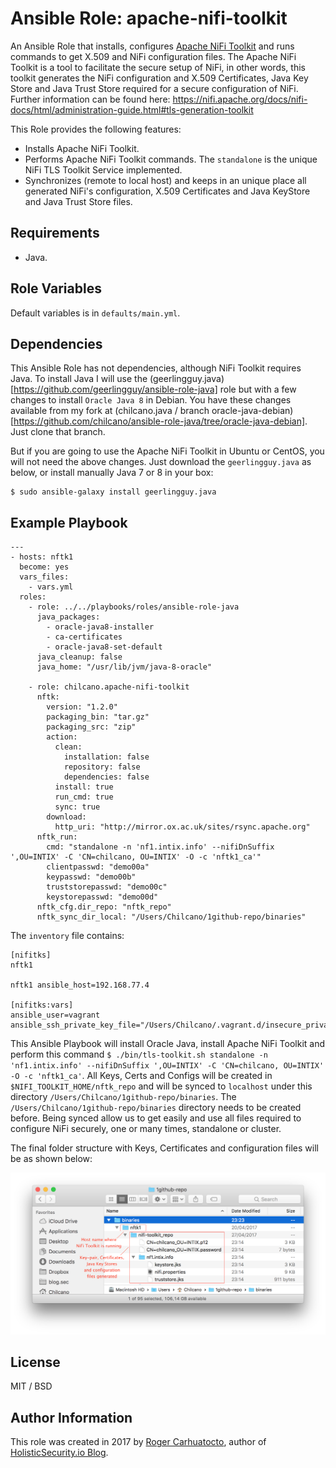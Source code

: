 # Ansible Role: apache-nifi-toolkit

An Ansible Role that installs, configures [Apache NiFi Toolkit](https://nifi.apache.org) and runs commands to get X.509 and NiFi configuration files.
The Apache NiFi Toolkit is a tool to facilitate the secure setup of NiFi, in other words, this toolkit generates the NiFi configuration and X.509 Certificates, Java Key Store and Java Trust Store required for a secure configuration of NiFi. Further information can be found here: https://nifi.apache.org/docs/nifi-docs/html/administration-guide.html#tls-generation-toolkit

This Role provides the following features:

- Installs Apache NiFi Toolkit.
- Performs Apache NiFi Toolkit commands. The `standalone` is the unique NiFi TLS Toolkit Service implemented.
- Synchronizes (remote to local host) and keeps in an unique place all generated NiFi's configuration, X.509 Certificates and Java KeyStore and Java Trust Store files.

## Requirements

- Java.

## Role Variables

Default variables is in `defaults/main.yml`.

## Dependencies

This Ansible Role has not dependencies, although NiFi Toolkit requires Java.
To install Java I will use the (geerlingguy.java)[https://github.com/geerlingguy/ansible-role-java] role but with a few changes to install `Oracle Java 8` in Debian. You have these changes available from my fork at (chilcano.java / branch oracle-java-debian)[https://github.com/chilcano/ansible-role-java/tree/oracle-java-debian]. Just clone that branch.

But if you are going to use the Apache NiFi Toolkit in Ubuntu or CentOS, you will not need the above changes. Just download the `geerlingguy.java` as below, or install manually Java 7 or 8 in your box:

```
$ sudo ansible-galaxy install geerlingguy.java
```

## Example Playbook

```
---
- hosts: nftk1
  become: yes
  vars_files:
    - vars.yml
  roles:
    - role: ../../playbooks/roles/ansible-role-java
      java_packages:
        - oracle-java8-installer
        - ca-certificates
        - oracle-java8-set-default
      java_cleanup: false
      java_home: "/usr/lib/jvm/java-8-oracle"

    - role: chilcano.apache-nifi-toolkit
      nftk:
        version: "1.2.0"
        packaging_bin: "tar.gz"
        packaging_src: "zip"
        action:
          clean:
            installation: false
            repository: false
            dependencies: false
          install: true
          run_cmd: true
          sync: true
        download:
          http_uri: "http://mirror.ox.ac.uk/sites/rsync.apache.org"
      nftk_run:
        cmd: "standalone -n 'nf1.intix.info' --nifiDnSuffix ',OU=INTIX' -C 'CN=chilcano, OU=INTIX' -O -c 'nftk1_ca'"
        clientpasswd: "demo00a"
        keypasswd: "demo00b"
        truststorepasswd: "demo00c"
        keystorepasswd: "demo00d"
      nftk_cfg.dir_repo: "nftk_repo"
      nftk_sync_dir_local: "/Users/Chilcano/1github-repo/binaries"
```


The `inventory` file contains:
```
[nifitks]
nftk1

nftk1 ansible_host=192.168.77.4

[nifitks:vars]
ansible_user=vagrant
ansible_ssh_private_key_file="/Users/Chilcano/.vagrant.d/insecure_private_key"
```

This Ansible Playbook will install Oracle Java, install Apache NiFi Toolkit and perform this command `$ ./bin/tls-toolkit.sh standalone -n 'nf1.intix.info' --nifiDnSuffix ',OU=INTIX' -C 'CN=chilcano, OU=INTIX' -O -c 'nftk1_ca'`. All Keys, Certs and Configs will be created in `$NIFI_TOOLKIT_HOME/nftk_repo` and will be synced to `localhost` under this directory `/Users/Chilcano/1github-repo/binaries`.
The `/Users/Chilcano/1github-repo/binaries` directory needs to be created before. Being synced allow us to get easily and use all files required to configure NiFi securely, one or many times, standalone or cluster.

The final folder structure with Keys, Certificates and configuration files will be as shown below:

![Apache NiFi Toolkit - folder structure and files generated](https://github.com/chilcano/ansible-role-apache-nifi-toolkit/blob/master/ansible-role-apache-nifi-toolkit-folder-struct.png "Apache NiFi Toolkit - folder structure and files")

## License

MIT / BSD

## Author Information

This role was created in 2017 by [Roger Carhuatocto](https://www.linkedin.com/in/rcarhuatocto), author of [HolisticSecurity.io Blog](https://holisticsecurity.io).
